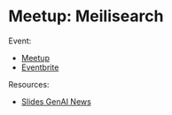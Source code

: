 
# Meetup: Meilisearch

Event:
- [Meetup](https://www.meetup.com/generative-ai-nantes/events/307005582/)
- [Eventbrite](https://www.eventbrite.com/e/s3e8-conf-lucie-lucie-from-scratch-with-love-tickets-1305930706899)

Resources:
- [Slides GenAI News](./genai-news.pdf)
